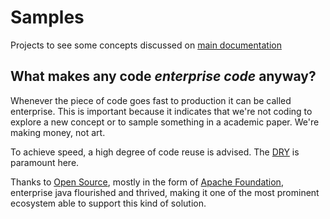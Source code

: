 # Samples

Projects to see some concepts discussed on [main documentation](../docs/)

## What makes any code _enterprise code_ anyway?

Whenever the piece of code goes fast to production it can be called enterprise.
This is important because it indicates that we're not coding to explore a new
concept or to sample something in a academic paper. We're making money, not art.

To achieve speed, a high degree of code reuse is advised. The [DRY][0050] is
paramount here.

Thanks to [Open Source][0051], mostly in the form of [Apache Foundation][0052],
enterprise java flourished and thrived, making it one of the most prominent
ecosystem able to support this kind of solution.

[0050]: https://en.wikipedia.org/wiki/Don%27t_repeat_yourself
[0051]: https://en.wikipedia.org/wiki/Open_source
[0052]: https://www.apache.org/
